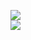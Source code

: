 [![](https://img.shields.io/badge/Made%20With-Github%20Spray-lightgrey.svg?style=for-the-badge&logo=github)](https://github.com/Annihil/github-spray#4043)  
[![](https://i.imgur.com/2DrTn0Z.gif)](https://github.com/Annihil/github-spray)